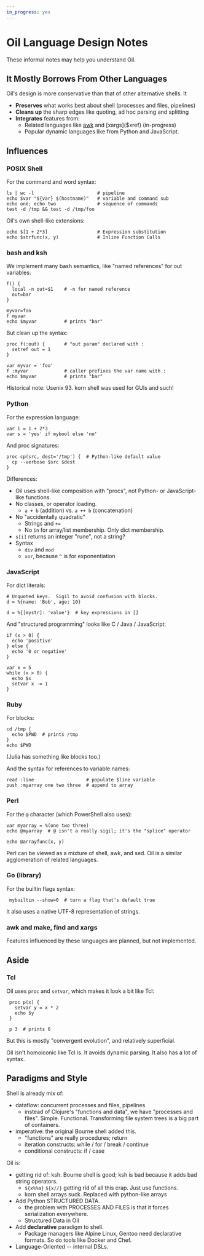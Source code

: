 ```yaml
---
in_progress: yes
---
```


Oil Language Design Notes 
=========================

These informal notes may help you understand Oil.

<div id="toc">
</div> 

## It Mostly Borrows From Other Languages

Oil's design is more conservative than that of other alternative shells.  It

- **Preserves** what works best about shell (processes and files, pipelines)
- **Cleans up** the sharp edges like quoting, ad hoc parsing and splitting
- **Integrates** features from:
  - Related languages like [awk]($xref) and [xargs]($xref) (in-progress)
  - Popular dynamic languages like from Python and JavaScript.

## Influences

### POSIX Shell

For the command and word syntax:

    ls | wc -l                       # pipeline
    echo $var "${var} $(hostname)"   # variable and command sub
    echo one; echo two               # sequence of commands
    test -d /tmp && test -d /tmp/foo

Oil's own shell-like extensions:

    echo $[1 + 2*3]                  # Expression substitution
    echo $strfunc(x, y)              # Inline Function Calls

### bash and ksh

We implement many bash semantics, like "named references" for out variables:

    f() {
      local -n out=$1    # -n for named reference
      out=bar
    }

    myvar=foo
    f myvar
    echo $myvar          # prints "bar"

But clean up the syntax:   

    proc f(:out) {       # "out param" declared with :
      setref out = 1
    }

    var myvar = 'foo'
    f :myvar             # caller prefixes the var name with :
    echo $myvar          # prints "bar"

Historical note: Usenix 93.  korn shell was used for GUIs and such!

### Python

For the expression language:

    var i = 1 + 2*3
    var s = 'yes' if mybool else 'no'

And proc signatures:

    proc cp(src, dest='/tmp') {  # Python-like default value
      cp --verbose $src $dest
    }

Differences:

- Oil uses shell-like composition with "procs", not Python- or JavaScript-like
  functions.
- No classes, or operator loading.
  - `a + b` (addition) vs. `a ++ b` (concatenation)
- No "accidentally quadratic"
  - Strings and `+=`
  - No `in` for array/list membership.  Only dict membership.
- `s[i]` returns an integer "rune", not a string?
- Syntax
  - `div` and `mod`
  - `xor`, because `^` is for exponentiation

### JavaScript

For dict literals:

    # Unquoted keys.  Sigil to avoid confusion with blocks.
    d = %{name: 'Bob', age: 10}

    d = %{[mystr]: 'value'}  # key expressions in []

And "structured programming" looks like C / Java / JavaScript:

    if (x > 0) {
      echo 'positive'
    } else {
      echo '0 or negative'
    }

    var x = 5
    while (x > 0) {
      echo $x
      setvar x -= 1
    }

### Ruby

For blocks:

    cd /tmp {
      echo $PWD  # prints /tmp
    }
    echo $PWD

(Julia has something like blocks too.)

And the syntax for references to variable names:

    read :line                   # populate $line variable
    push :myarray one two three  # append to array


### Perl

For the `@` character (which PowerShell also uses):

    var myarray = %(one two three)
    echo @myarray  # @ isn't a really sigil; it's the "splice" operator

    echo @arrayfunc(x, y)

Perl can be viewed as a mixture of shell, awk, and sed.  Oil is a similar
agglomeration of related languages.

<!--

TODO: autovivification from Perl/awk.  Is this setvar?
-->

### Go (library)

For the builtin flags syntax:

     mybuiltin --show=0  # turn a flag that's default true

It also uses a native UTF-8 representation of strings.

### awk and make, find and xargs

Features influenced by these languages are planned, but not implemented.

## Aside

### Tcl

Oil uses `proc` and `setvar`, which makes it look a bit like Tcl:

     proc p(x) {
       setvar y = x * 2
       echo $y
     }

     p 3  # prints 6

But this is mostly "convergent evolution", and relatively superficial.

Oil isn't homoiconic like Tcl is.  It avoids dynamic parsing.  It also has a
lot of syntax.

<!--

Config Dialect:

- nginx configs?
- hcl? 

What about JS safe string interpolation?

- r"foo"

LATER:

- R language (probably later, need help): data frames, lazy evaluation
- Honorable mention: Lua: reentrant interpreter.  However the use of Unix
  syscalls implies global process state.
- Lisp: symbol types

Tea Language:

Julia for signatures, default arguments, named arguments:

    func f(p1, p2=0 ; n2, n2=0) {
    }

Go and MyPy, for types:

    func add(x Int, y Int) Int {
      return x + y
    }
    # what about named return values?
-->

## Paradigms and Style

Shell is already mix of: 

- dataflow: concurrent processes and files, pipelines
  - instead of Clojure's "functions and data", we have "processes and files".
    Simple.  Functional.  Transforming file system trees is a big part of
    containers.
- imperative: the original Bourne shell added this.  
  - "functions" are really procedures; return
  - iteration constructs: while / for / break / continue
  - conditional constructs: if / case

Oil is:

- getting rid of: ksh.  Bourne shell is good; ksh is bad because it adds bad
  string operators.
  - `${x%%a}`  `${x//}`  getting rid of all this crap.  Just use functions.
  - korn shell arrays suck.  Replaced with python-like arrays
- Add Python STRUCTURED DATA.
  - the problem with PROCESSES AND FILES is that it forces serialization everywhere.
  - Structured Data in Oil
- Add **declarative** paradigm to shell.
  - Package managers like Alpine Linux, Gentoo need declarative formats.  So do
    tools like Docker and Chef.
- Language-Oriented -- internal DSLs.


